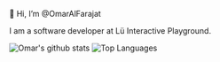 👋 Hi, I’m @OmarAlFarajat

I am a software developer at Lü Interactive Playground. 

![Omar's github stats](https://github-readme-stats.vercel.app/api?username=OmarAlFarajat&count_private=true&hide=issues)
![Top Languages](https://github-readme-stats.vercel.app/api/top-langs/?username=OmarAlFarajat&layout=compact)
